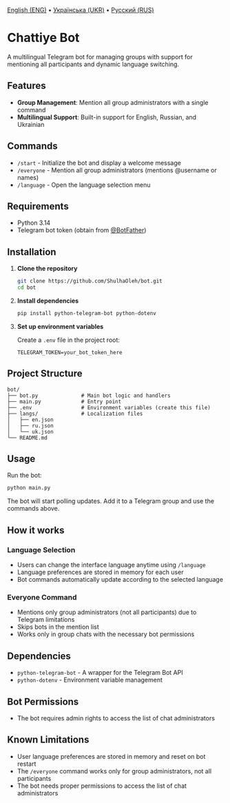 [English (ENG)](readme.md) • [Українська (UKR)](readme.uk.md) • [Русский (RUS)](readme.ru.md)

# Chattiye Bot

A multilingual Telegram bot for managing groups with support for mentioning all participants and dynamic language switching.

## Features

* **Group Management**: Mention all group administrators with a single command
* **Multilingual Support**: Built-in support for English, Russian, and Ukrainian

## Commands

* `/start` - Initialize the bot and display a welcome message
* `/everyone` - Mention all group administrators (mentions @username or names)
* `/language` - Open the language selection menu

## Requirements

* Python 3.14
* Telegram bot token (obtain from [@BotFather](https://t.me/BotFather))

## Installation

1. **Clone the repository**

   ```bash
   git clone https://github.com/ShulhaOleh/bot.git
   cd bot
   ```

2. **Install dependencies**

   ```bash
   pip install python-telegram-bot python-dotenv
   ```

3. **Set up environment variables**

   Create a `.env` file in the project root:

   ```env
   TELEGRAM_TOKEN=your_bot_token_here
   ```

## Project Structure

```
bot/
├── bot.py              # Main bot logic and handlers
├── main.py             # Entry point
├── .env                # Environment variables (create this file)
├── langs/              # Localization files
│   ├── en.json
│   ├── ru.json
│   └── uk.json
└── README.md
```

## Usage

Run the bot:

```bash
python main.py
```

The bot will start polling updates. Add it to a Telegram group and use the commands above.

## How it works

### Language Selection

* Users can change the interface language anytime using `/language`
* Language preferences are stored in memory for each user
* Bot commands automatically update according to the selected language

### Everyone Command

* Mentions only group administrators (not all participants) due to Telegram limitations
* Skips bots in the mention list
* Works only in group chats with the necessary bot permissions

## Dependencies

* `python-telegram-bot` - A wrapper for the Telegram Bot API
* `python-dotenv` - Environment variable management

## Bot Permissions

* The bot requires admin rights to access the list of chat administrators

## Known Limitations

* User language preferences are stored in memory and reset on bot restart
* The `/everyone` command works only for group administrators, not all participants
* The bot needs proper permissions to access the list of chat administrators
